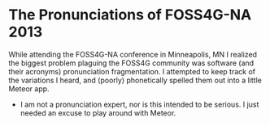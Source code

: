 # The Pronunciations of FOSS4G-NA 2013

While attending the FOSS4G-NA conference in Minneapolis, MN I realized the biggest problem plaguing the FOSS4G community was software (and their acronyms) pronunciation fragmentation. I attempted to keep track of the variations I heard, and (poorly) phonetically spelled them out into a little Meteor app.

* I am not a pronunciation expert, nor is this intended to be serious. I just needed an excuse to play around with Meteor.